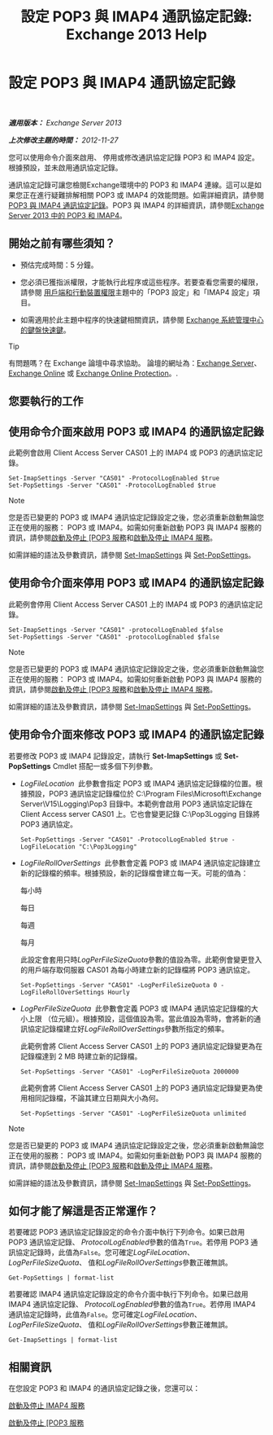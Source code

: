 ﻿---
title: '設定 POP3 與 IMAP4 通訊協定記錄: Exchange 2013 Help'
TOCTitle: 設定 POP3 與 IMAP4 通訊協定記錄
ms:assetid: 451b337b-cb6b-4460-8687-be0b19c469bc
ms:mtpsurl: https://technet.microsoft.com/zh-tw/library/Aa997690(v=EXCHG.150)
ms:contentKeyID: 50553976
ms.date: 05/21/2018
mtps_version: v=EXCHG.150
ms.translationtype: MT
---

# 設定 POP3 與 IMAP4 通訊協定記錄

 

_**適用版本：** Exchange Server 2013_

_**上次修改主題的時間：** 2012-11-27_

您可以使用命令介面來啟用、 停用或修改通訊協定記錄 POP3 和 IMAP4 設定。根據預設，並未啟用通訊協定記錄。

通訊協定記錄可讓您檢閱Exchange環境中的 POP3 和 IMAP4 連線。這可以是如果您正在進行疑難排解相關 POP3 或 IMAP4 的效能問題。如需詳細資訊，請參閱[POP3 與 IMAP4 通訊協定記錄](protocol-logging-for-pop3-and-imap4-exchange-2013-help.md)。POP3 與 IMAP4 的詳細資訊，請參閱[Exchange Server 2013 中的 POP3 和 IMAP4](pop3-and-imap4-in-exchange-server-2013-exchange-2013-help.md)。

## 開始之前有哪些須知？

  - 預估完成時間：5 分鐘。

  - 您必須已獲指派權限，才能執行此程序或這些程序。若要查看您需要的權限，請參閱 [用戶端和行動裝置權限](clients-and-mobile-devices-permissions-exchange-2013-help.md)主題中的「POP3 設定」和「IMAP4 設定」項目。

  - 如需適用於此主題中程序的快速鍵相關資訊，請參閱 [Exchange 系統管理中心的鍵盤快速鍵](keyboard-shortcuts-in-the-exchange-admin-center-exchange-online-protection-help.md)。


> [!TIP]  
> 有問題嗎？在 Exchange 論壇中尋求協助。 論壇的網址為：<a href="https://go.microsoft.com/fwlink/p/?linkid=60612">Exchange Server</a>、 <a href="https://go.microsoft.com/fwlink/p/?linkid=267542">Exchange Online</a> 或 <a href="https://go.microsoft.com/fwlink/p/?linkid=285351">Exchange Online Protection</a>。.




## 您要執行的工作

## 使用命令介面來啟用 POP3 或 IMAP4 的通訊協定記錄

此範例會啟用 Client Access Server CAS01 上的 IMAP4 或 POP3 的通訊協定記錄。

    Set-ImapSettings -Server "CAS01" -ProtocolLogEnabled $true
    Set-PopSettings -Server "CAS01" -ProtocolLogEnabled $true


> [!NOTE]  
> 您是否已變更的 POP3 或 IMAP4 通訊協定記錄設定之後，您必須重新啟動無論您正在使用的服務： POP3 或 IMAP4。如需如何重新啟動 POP3 與 IMAP4 服務的資訊，請參閱<a href="start-and-stop-the-pop3-services-exchange-2013-help.md">啟動及停止 [POP3 服務</a>和<a href="start-and-stop-the-imap4-services-exchange-2013-help.md">啟動及停止 IMAP4 服務</a>。




如需詳細的語法及參數資訊，請參閱 [Set-ImapSettings](https://technet.microsoft.com/zh-tw/library/aa998252\(v=exchg.150\)) 與 [Set-PopSettings](https://technet.microsoft.com/zh-tw/library/aa997154\(v=exchg.150\))。

## 使用命令介面來停用 POP3 或 IMAP4 的通訊協定記錄

此範例會停用 Client Access Server CAS01 上的 IMAP4 或 POP3 的通訊協定記錄。

    Set-ImapSettings -Server "CAS01" -protocolLogEnabled $false
    Set-PopSettings -Server "CAS01" -protocolLogEnabled $false


> [!NOTE]  
> 您是否已變更的 POP3 或 IMAP4 通訊協定記錄設定之後，您必須重新啟動無論您正在使用的服務： POP3 或 IMAP4。如需如何重新啟動 POP3 與 IMAP4 服務的資訊，請參閱<a href="start-and-stop-the-pop3-services-exchange-2013-help.md">啟動及停止 [POP3 服務</a>和<a href="start-and-stop-the-imap4-services-exchange-2013-help.md">啟動及停止 IMAP4 服務</a>。




如需詳細的語法及參數資訊，請參閱 [Set-ImapSettings](https://technet.microsoft.com/zh-tw/library/aa998252\(v=exchg.150\)) 與 [Set-PopSettings](https://technet.microsoft.com/zh-tw/library/aa997154\(v=exchg.150\))。

## 使用命令介面來修改 POP3 或 IMAP4 的通訊協定記錄

若要修改 POP3 或 IMAP4 記錄設定，請執行 **Set-ImapSettings** 或 **Set-PopSettings** Cmdlet 搭配一或多個下列參數。

  - *LogFileLocation*  此參數會指定 POP3 或 IMAP4 通訊協定記錄檔的位置。根據預設，POP3 通訊協定記錄檔位於 C:\\Program Files\\Microsoft\\Exchange Server\\V15\\Logging\\Pop3 目錄中。本範例會啟用 POP3 通訊協定記錄在 Client Access server CAS01 上。它也會變更記錄 C:\\Pop3Logging 目錄將 POP3 通訊協定。
    
        Set-PopSettings -Server "CAS01" -ProtocolLogEnabled $true -LogFileLocation "C:\Pop3Logging"

  - *LogFileRollOverSettings*  此參數會定義 POP3 或 IMAP4 通訊協定記錄建立新的記錄檔的頻率。根據預設，新的記錄檔會建立每一天。可能的值為：
    
    每小時
    
    每日
    
    每週
    
    每月
    
    此設定會套用只時*LogPerFileSizeQuota*參數的值設為零。此範例會變更登入的用戶端存取伺服器 CAS01 為每小時建立新的記錄檔將 POP3 通訊協定。
    
        Set-PopSettings -Server "CAS01" -LogPerFileSizeQuota 0 -LogFileRollOverSettings Hourly

  - *LogPerFileSizeQuota*  此參數會定義 POP3 或 IMAP4 通訊協定記錄檔的大小上限 （位元組）。根據預設，這個值設為零。當此值設為零時，會將新的通訊協定記錄檔建立好*LogFileRollOverSettings*參數所指定的頻率。
    
    此範例會將 Client Access Server CAS01 上的 POP3 通訊協定記錄變更為在記錄檔達到 2 MB 時建立新的記錄檔。
    
        Set-PopSettings -Server "CAS01" -LogPerFileSizeQuota 2000000
    
    此範例會將 Client Access Server CAS01 上的 POP3 通訊協定記錄變更為使用相同記錄檔，不論其建立日期與大小為何。
    
        Set-PopSettings -Server "CAS01" -LogPerFileSizeQuota unlimited


> [!NOTE]  
> 您是否已變更的 POP3 或 IMAP4 通訊協定記錄設定之後，您必須重新啟動無論您正在使用的服務： POP3 或 IMAP4。如需如何重新啟動 POP3 與 IMAP4 服務的資訊，請參閱<a href="start-and-stop-the-pop3-services-exchange-2013-help.md">啟動及停止 [POP3 服務</a>和<a href="start-and-stop-the-imap4-services-exchange-2013-help.md">啟動及停止 IMAP4 服務</a>。




如需詳細的語法及參數資訊，請參閱 [Set-ImapSettings](https://technet.microsoft.com/zh-tw/library/aa998252\(v=exchg.150\)) 與 [Set-PopSettings](https://technet.microsoft.com/zh-tw/library/aa997154\(v=exchg.150\))。

## 如何才能了解這是否正常運作？

若要確認 POP3 通訊協定記錄設定的命令介面中執行下列命令。如果已啟用 POP3 通訊協定記錄、 *ProtocolLogEnabled*參數的值為`True`。若停用 POP3 通訊協定記錄時，此值為`False`。您可確定*LogFileLocation*、 *LogPerFileSizeQuota*、 值和*LogFileRollOverSettings*參數正確無誤。

    Get-PopSettings | format-list

若要確認 IMAP4 通訊協定記錄設定的命令介面中執行下列命令。如果已啟用 IMAP4 通訊協定記錄、 *ProtocolLogEnabled*參數的值為`True`。若停用 IMAP4 通訊協定記錄時，此值為`False`。您可確定*LogFileLocation*、 *LogPerFileSizeQuota*、 值和*LogFileRollOverSettings*參數正確無誤。

    Get-ImapSettings | format-list

## 相關資訊

在您設定 POP3 和 IMAP4 的通訊協定記錄之後，您還可以：

[啟動及停止 IMAP4 服務](start-and-stop-the-imap4-services-exchange-2013-help.md)

[啟動及停止 \[POP3 服務](start-and-stop-the-pop3-services-exchange-2013-help.md)

